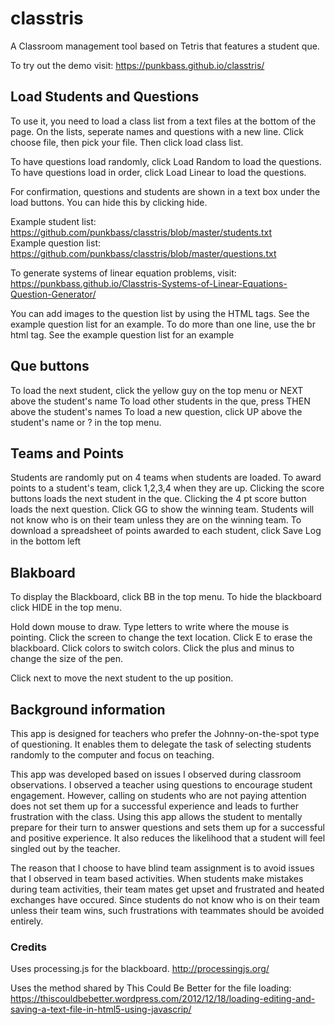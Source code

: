 # classtris
A Classroom management tool based on Tetris that features a student que.

To try out the demo visit: https://punkbass.github.io/classtris/

## Load Students and Questions

To use it, you need to load a class list from a text files at the bottom of the page. On the lists, seperate names and questions with a new line. 
Click choose file, then pick your file. Then click load class list.

To have questions load randomly, click Load Random to load the questions. To have questions load in order, click Load Linear to load the questions.

For confirmation, questions and students are shown in a text box under the load buttons. You can hide this by clicking hide.

Example student list: https://github.com/punkbass/classtris/blob/master/students.txt<br>
Example question list: https://github.com/punkbass/classtris/blob/master/questions.txt

To generate systems of linear equation problems, visit: https://punkbass.github.io/Classtris-Systems-of-Linear-Equations-Question-Generator/

You can add images to the question list by using the HTML tags. See the example question list for an example.
To do more than one line, use the br html tag. See the example question list for an example

## Que buttons

To load the next student, click the yellow guy on the top menu or NEXT above the student's name 
To load other students in the que, press THEN above the student's names
To load a new question, click UP above the student's name or ? in the top menu.

## Teams and Points

Students are randomly put on 4 teams when students are loaded. To award points to a student's team, click 1,2,3,4 when they are up. Clicking the score buttons loads the next student in the que. Clicking the 4 pt score button loads the next question. Click GG to show the winning team. Students will not know who is on their team unless they are on the winning team. To download a spreadsheet of points awarded to each student, click Save Log in the bottom left

## Blakboard
To display the Blackboard, click BB in the top menu. To hide the blackboard click HIDE in the top menu.

 Hold down mouse to draw. Type letters to write where the mouse is pointing. Click the screen to change the text location.
 Click E to erase the blackboard. Click colors to switch colors. Click the plus and minus to change the size of the pen.
 
 Click next to move the next student to the up position.
 
 ## Background information
 
This app is designed for teachers who prefer the Johnny-on-the-spot type of questioning. It enables them to delegate the task of selecting students randomly to the computer and focus on teaching. 
 
 This app was developed based on issues I observed during classroom observations. I observed a teacher using questions to encourage student engagement. However, calling on students who are not paying attention does not set them up for a successful experience and leads to further frustration with the class. Using this app allows the student to mentally prepare for their turn to answer questions and sets them up for a successful and positive experience. It also reduces the likelihood that a student will feel singled out by the teacher.

The reason that I choose to have blind team assignment is to avoid issues that I observed in team based activities. When students make mistakes during team activities, their team mates get upset and frustrated and heated exchanges have occured. Since students do not know who is on their team unless their team wins, such frustrations with teammates should be avoided entirely. 


### Credits
 
Uses processing.js for the blackboard. http://processingjs.org/

Uses the method shared by This Could Be Better for the file loading: https://thiscouldbebetter.wordpress.com/2012/12/18/loading-editing-and-saving-a-text-file-in-html5-using-javascrip/
